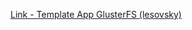 [Link - Template App GlusterFS (lesovsky)](https://github.com/lesovsky/zabbix-extensions/tree/master/files/glusterfs-client)
